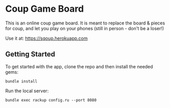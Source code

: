 # Coup Game Board

This is an online coup game board.  It is meant to replace the board & pieces
for coup, and let you play on your phones (still in person - don't be a loser!)

Use it at: https://sqoup.herokuapp.com

## Getting Started

To get started with the app, clone the repo and then install the needed gems:

```
bundle install
```

Run the local server:

```
bundle exec rackup config.ru --port 8080
```

